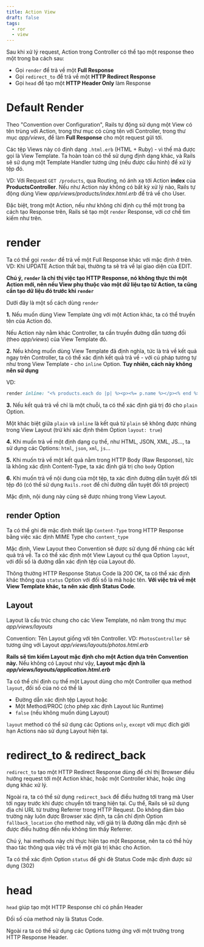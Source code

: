 ```yaml
---
title: Action View
draft: false
tags:
  - ror
  - view
---
```


Sau khi xử lý request, Action trong Controller có thể tạo một response theo một trong ba cách sau:
- Gọi `render` để trả về một **Full Response**
- Gọi `redirect_to` để trả về một **HTTP Redirect Response**
- Gọi `head` để tạo một **HTTP Header Only** làm Response

# Default Render

Theo "Convention over Configuration", Rails tự động sử dụng một View có tên trùng với Action, trong thư mục có cùng tên với Controller, trong thư mục _app/views_, để làm **Full Response** cho một request gửi tới.

Các tệp Views này có định dạng `.html.erb` (HTML + Ruby) - vì thế mà được gọi là View Template. Ta hoàn toàn có thể sử dụng định dạng khác, và Rails sẽ sử dụng một Template Handler tương ứng (nếu được cấu hình) để xử lý tệp đó.

VD: Với Request `GET /products`, qua Routing, nó ánh xạ tới Action **index** của **ProductsController**. Nếu như Action này không có bất kỳ xử lý nào, Rails tự động dùng View _app/views/products/index.html.erb_ để trả về cho User.

Đặc biệt, trong một Action, nếu như không chỉ định cụ thể một trong ba cách tạo Response trên, Rails sẽ tạo một `render` Response, với cơ chế tìm kiếm như trên.

# render

Ta có thể gọi `render` để trả về một Full Response khác với mặc định ở trên. VD: Khi UPDATE Action thất bại, thường ta sẽ trả về lại giao diện của EDIT.

**Chú ý, `render` là chỉ thị việc tạo HTTP Response, nó không thực thi một Action mới, nên nếu View phụ thuộc vào một dữ liệu tạo từ Action, ta cũng cần tạo dữ liệu đó trước khi `render`**

Dưới đây là một số cách dùng `render`

**1.** Nếu muốn dùng View Template ứng với một Action khác, ta có thể truyền tên của Action đó.

Nếu Action này nằm khác Controller, ta cần truyền đường dẫn tương đối (theo _app/views_) của View Template đó.

**2.** Nếu không muốn dùng View Template đã định nghĩa, tức là trả về kết quả ngay trên Controller, ta có thể xác định kết quả trả về - với cú pháp tương tự như trong View Template - cho `inline` Option. **Tuy nhiên, cách này không nên sử dụng**

VD: 
```ruby
render inline: "<% products.each do |p| %><p><%= p.name %></p><% end %>"
```

**3.** Nếu kết quả trả về chỉ là một chuỗi, ta có thể xác định giá trị đó cho `plain` Option.

Một khác biệt giữa `plain` và `inline` là kết quả từ `plain` sẽ không được nhúng trong View Layout (trừ khi xác định thêm Option `layout: true`)

**4.** Khi muốn trả về một định dạng cụ thể, như HTML, JSON, XML, JS..., ta sử dụng các Options: `html`, `json`, `xml`, `js`...

**5.** Khi muốn trả về một kết quả nằm trong HTTP Body (Raw Response), tức là không xác định Content-Type, ta xác định giá trị cho `body` Option

**6.** Khi muốn trả về nội dung của một tệp, ta xác định đường dẫn tuyệt đối tới tệp đó (có thể sử dụng `Rails.root` để chỉ đường dẫn tuyệt đối tới project)

Mặc định, nội dung này cũng sẽ được nhúng trong View Layout.

## render Option

Ta có thể ghi đè mặc định thiết lập `Content-Type` trong HTTP Response bằng việc xác định MIME Type cho `content_type`

Mặc định, View Layout theo Convention sẽ được sử dụng để nhúng các kết quả trả về. Ta có thể xác định một View Layout cụ thể qua Option `layout`, với đối số là đường dẫn xác định tệp của Layout đó.

Thông thường HTTP Response Status Code là 200 OK, ta có thể xác định khác thông qua `status` Option với đối số là mã hoặc tên. **Với việc trả về một View Template khác, ta nên xác định Status Code**.

## Layout

Layout là cấu trúc chung cho các View Template, nó nằm trong thư mục _app/views/layouts_ 

Convention: Tên Layout giống với tên Controller. VD: `PhotosController` sẽ tương ứng với Layout _app/views/layouts/photos.html.erb_

**Rails sẽ tìm kiếm Layout mặc định cho một Action dựa trên Convention này.** Nếu không có Layout như vậy, **Layout mặc định là _app/views/layouts/application.html.erb_**

Ta có thể chỉ định cụ thể một Layout dùng cho một Controller qua method `layout`, đối số của nó có thể là 
- Đường dẫn xác định tệp Layout hoặc 
- Một Method/PROC (cho phép xác định Layout lúc Runtime)
- `false` (nếu không muốn dùng Layout)

`layout` method có thể sử dụng các Options `only`, `except` với mục đích giới hạn Actions nào sử dụng Layout hiện tại.

# redirect_to & redirect_back

`redirect_to` tạo một HTTP Redirect Response dùng để chỉ thị Browser điều hướng request tới một Action khác, hoặc một Controller khác, hoặc ứng dụng khác xử lý.

Ngoài ra, ta có thể sử dụng `redirect_back` để điều hướng tới trang mà User tới ngay trước khi được chuyển tới trang hiện tại. Cụ thể, Rails sẽ sử dụng địa chỉ URL từ trường Referrer trong HTTP Request. Do không đảm bảo trường này luôn được Browser xác định, ta cần chỉ định Option `fallback_location` cho method này, với giá trị là đường dẫn mặc định sẽ được điều hướng đến nếu không tìm thấy Referrer.

Chú ý, hai methods này chỉ thực hiện tạo một Response, nên ta có thể hủy thao tác thông qua việc trả về một giá trị khác cho Action.

Ta có thể xác định Option `status` để ghi đè Status Code mặc định được sử dụng (302)

# head

`head` giúp tạo một HTTP Response chỉ có phần Header

Đối số của method này là Status Code.

Ngoài ra ta có thể sử dụng các Options tương ứng với một trường trong HTTP Response Header.